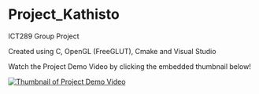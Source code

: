 # Project_Kathisto
 ICT289 Group Project

Created using C, OpenGL (FreeGLUT), Cmake and Visual Studio

Watch the Project Demo Video by clicking the embedded thumbnail below!

[![Thumbnail of Project Demo Video](http://img.youtube.com/vi/GYfUxZLjXTU/maxresdefault.jpg)](http://www.youtube.com/watch?v=GYfUxZLjXTU "Project Kathisto - OpenGL & C Simulation")
